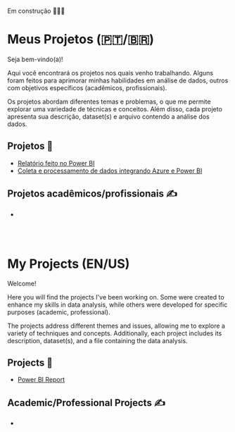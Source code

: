 Em construção 🚧👷‍♀️

# Meus Projetos (🇵🇹/🇧🇷)

Seja bem-vindo(a)!

Aqui você encontrará os projetos nos quais venho trabalhando. Alguns foram feitos para aprimorar minhas habilidades em análise de dados, outros com objetivos específicos (acadêmicos, profissionais).

Os projetos abordam diferentes temas e problemas, o que me permite explorar uma variedade de técnicas e conceitos. Além disso, cada projeto apresenta sua descrição, dataset(s) e arquivo contendo a análise dos dados. 

## Projetos 📁

* [Relatório feito no Power BI](https://github.com/RenataOliveirags/meus-projetos/tree/main/Forma%C3%A7%C3%A3o%20Power%20BI%20Analyst%20-%20DIO)
* [Coleta e processamento de dados integrando Azure e Power BI ](https://github.com/RenataOliveirags/meus-projetos/tree/main/Projeto%20DIO%20-%20Coleta%20e%20processamento%20de%20dados%20com%20Power%20BI)

## Projetos acadêmicos/profissionais ✍️

*
<br>
<br>

# My Projects (EN/US)
Welcome! 

Here you will find the projects I've been working on. Some were created to enhance my skills in data analysis, while others were developed for specific purposes (academic, professional).

The projects address different themes and issues, allowing me to explore a variety of techniques and concepts. Additionally, each project includes its description, dataset(s), and a file containing the data analysis.

## Projects 📁

* [Power BI Report](https://github.com/RenataOliveirags/meus-projetos/tree/main/Forma%C3%A7%C3%A3o%20Power%20BI%20Analyst%20-%20DIO)


## Academic/Professional Projects ✍️
*
